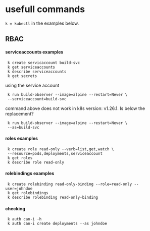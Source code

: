 # usefull commands

`k = kubectl` in the examples below.

## RBAC


#### serviceaccounts examples

     k create servicaccount build-svc     
     k get serviceaccounts
     k describe serviceaccounts
     k get secrets

using the service account

     k run build-observer --image=alpine --restart=Never \
     --serviceaccount=build-svc

command above does not work in k8s version: v1.26.1. Is below the replacement?

     k run build-observer --image=alpine --restart=Never \
     --as=build-svc

#### roles examples

     k create role read-only --verb=list,get,watch \
     --resource=pods,deployments,serviceaccount
     k get roles
     k describe role read-only

#### rolebindings examples

     k create rolebinding read-only-binding --role=read-only --user=johndoe
     k get rolebindings
     k describe rolebinding read-only-binding

#### checking

     k auth can-i -h
     k auth can-i create deployments --as johndoe


